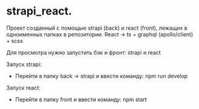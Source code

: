 # strapi_react.

Проект созданный с помощью strapi (back) и react (front), лежащих в одноименных папках в репозитории.
React -> ts + graphql (apollo/client) + scss

Для просмотра нужно запустить бэк и фронт: strapi и react

Запуск strapi:
- Перейти в папку back -> strapi и ввести команду: npm run develop

Запуск react:
- Перейти в папку front и ввести команду: npm start
